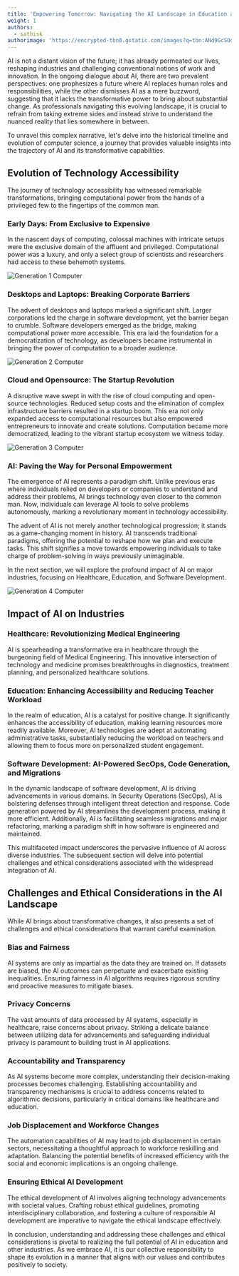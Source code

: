 ```yaml
---
title: 'Empowering Tomorrow: Navigating the AI Landscape in Education and Beyond'
weight: 1
authors:
  - sathisk
authorimage: 'https://encrypted-tbn0.gstatic.com/images?q=tbn:ANd9GcSOd256TcC6vcaQ99TYzoP0pBbch9_Q-bbrmw&usqp=CAU'
---
```


AI is not a distant vision of the future; it has already permeated our lives, reshaping industries and challenging conventional notions of work and innovation. In the ongoing dialogue about AI, there are two prevalent perspectives: one prophesizes a future where AI replaces human roles and responsibilities, while the other dismisses AI as a mere buzzword, suggesting that it lacks the transformative power to bring about substantial change. As professionals navigating this evolving landscape, it is crucial to refrain from taking extreme sides and instead strive to understand the nuanced reality that lies somewhere in between.

To unravel this complex narrative, let's delve into the historical timeline and evolution of computer science, a journey that provides valuable insights into the trajectory of AI and its transformative capabilities.

## Evolution of Technology Accessibility

The journey of technology accessibility has witnessed remarkable transformations, bringing computational power from the hands of a privileged few to the fingertips of the common man.

### Early Days: From Exclusive to Expensive

In the nascent days of computing, colossal machines with intricate setups were the exclusive domain of the affluent and privileged. Computational power was a luxury, and only a select group of scientists and researchers had access to these behemoth systems.

![Generation 1 Computer](/images/gen1-cs_.jpg)

### Desktops and Laptops: Breaking Corporate Barriers

The advent of desktops and laptops marked a significant shift. Larger corporations led the charge in software development, yet the barrier began to crumble. Software developers emerged as the bridge, making computational power more accessible. This era laid the foundation for a democratization of technology, as developers became instrumental in bringing the power of computation to a broader audience.

![Generation 2 Computer](/images/gen2-cs_.jpg)

### Cloud and Opensource: The Startup Revolution

A disruptive wave swept in with the rise of cloud computing and open-source technologies. Reduced setup costs and the elimination of complex infrastructure barriers resulted in a startup boom. This era not only expanded access to computational resources but also empowered entrepreneurs to innovate and create solutions. Computation became more democratized, leading to the vibrant startup ecosystem we witness today.


![Generation 3 Computer](/images/gen3-cs.jpeg)

### AI: Paving the Way for Personal Empowerment

The emergence of AI represents a paradigm shift. Unlike previous eras where individuals relied on developers or companies to understand and address their problems, AI brings technology even closer to the common man. Now, individuals can leverage AI tools to solve problems autonomously, marking a revolutionary moment in technology accessibility.

The advent of AI is not merely another technological progression; it stands as a game-changing moment in history. AI transcends traditional paradigms, offering the potential to reshape how we plan and execute tasks. This shift signifies a move towards empowering individuals to take charge of problem-solving in ways previously unimaginable.

In the next section, we will explore the profound impact of AI on major industries, focusing on Healthcare, Education, and Software Development.


![Generation 4 Computer](/images/gen4-cs.jpeg)

## Impact of AI on Industries

### Healthcare: Revolutionizing Medical Engineering

AI is spearheading a transformative era in healthcare through the burgeoning field of Medical Engineering. This innovative intersection of technology and medicine promises breakthroughs in diagnostics, treatment planning, and personalized healthcare solutions.

### Education: Enhancing Accessibility and Reducing Teacher Workload

In the realm of education, AI is a catalyst for positive change. It significantly enhances the accessibility of education, making learning resources more readily available. Moreover, AI technologies are adept at automating administrative tasks, substantially reducing the workload on teachers and allowing them to focus more on personalized student engagement.

### Software Development: AI-Powered SecOps, Code Generation, and Migrations

In the dynamic landscape of software development, AI is driving advancements in various domains. In Security Operations (SecOps), AI is bolstering defenses through intelligent threat detection and response. Code generation powered by AI streamlines the development process, making it more efficient. Additionally, AI is facilitating seamless migrations and major refactoring, marking a paradigm shift in how software is engineered and maintained.

This multifaceted impact underscores the pervasive influence of AI across diverse industries. The subsequent section will delve into potential challenges and ethical considerations associated with the widespread integration of AI.

## Challenges and Ethical Considerations in the AI Landscape

While AI brings about transformative changes, it also presents a set of challenges and ethical considerations that warrant careful examination.

### Bias and Fairness

AI systems are only as impartial as the data they are trained on. If datasets are biased, the AI outcomes can perpetuate and exacerbate existing inequalities. Ensuring fairness in AI algorithms requires rigorous scrutiny and proactive measures to mitigate biases.

### Privacy Concerns

The vast amounts of data processed by AI systems, especially in healthcare, raise concerns about privacy. Striking a delicate balance between utilizing data for advancements and safeguarding individual privacy is paramount to building trust in AI applications.

### Accountability and Transparency

As AI systems become more complex, understanding their decision-making processes becomes challenging. Establishing accountability and transparency mechanisms is crucial to address concerns related to algorithmic decisions, particularly in critical domains like healthcare and education.

### Job Displacement and Workforce Changes

The automation capabilities of AI may lead to job displacement in certain sectors, necessitating a thoughtful approach to workforce reskilling and adaptation. Balancing the potential benefits of increased efficiency with the social and economic implications is an ongoing challenge.

### Ensuring Ethical AI Development

The ethical development of AI involves aligning technology advancements with societal values. Crafting robust ethical guidelines, promoting interdisciplinary collaboration, and fostering a culture of responsible AI development are imperative to navigate the ethical landscape effectively.

In conclusion, understanding and addressing these challenges and ethical considerations is pivotal to realizing the full potential of AI in education and other industries. As we embrace AI, it is our collective responsibility to shape its evolution in a manner that aligns with our values and contributes positively to society.